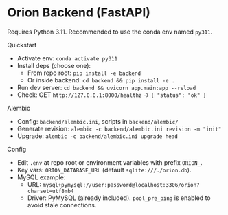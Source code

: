 # Orion Backend (FastAPI)

Requires Python 3.11. Recommended to use the conda env named `py311`.

Quickstart
- Activate env: `conda activate py311`
- Install deps (choose one):
  - From repo root: `pip install -e backend`
  - Or inside backend: `cd backend && pip install -e .`
- Run dev server: `cd backend && uvicorn app.main:app --reload`
- Check: GET `http://127.0.0.1:8000/healthz` → `{ "status": "ok" }`

Alembic
- Config: `backend/alembic.ini`, scripts in `backend/alembic/`
- Generate revision: `alembic -c backend/alembic.ini revision -m "init"`
- Upgrade: `alembic -c backend/alembic.ini upgrade head`

Config
- Edit `.env` at repo root or environment variables with prefix `ORION_`.
- Key vars: `ORION_DATABASE_URL` (default `sqlite:///./orion.db`).
- MySQL example:
  - URL: `mysql+pymysql://user:password@localhost:3306/orion?charset=utf8mb4`
  - Driver: PyMySQL (already included). `pool_pre_ping` is enabled to avoid stale connections.
